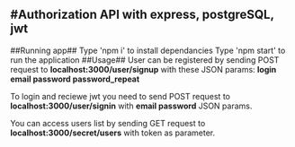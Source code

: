 #Authorization API with express, postgreSQL, jwt
--------------
##Running app##
Type 'npm i' to install dependancies
Type 'npm start' to run the application
##Usage##
User can be registered by sending POST request to __localhost:3000/user/signup__ 
with these JSON params: **login email password password_repeat**  

To login and reciewe jwt you need to send POST request to __localhost:3000/user/signin__
with **email password** JSON params. 

You can access users list by sending GET request to __localhost:3000/secret/users__
with token as parameter.